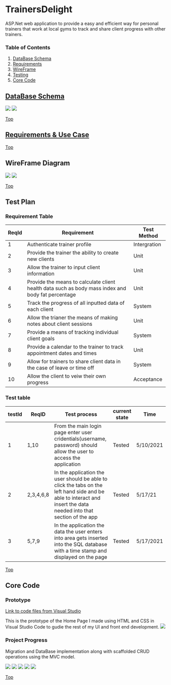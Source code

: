 # TrainersDelight
ASP.Net web application to provide a easy and efficient way for personal trainers that work at local gyms to track and share client progress with other trainers.

### Table of Contents

1. [DataBase Schema](#database-schema)
2. [Requirements](#Requirments)
3. [WireFrame](#wireframe-diagram)
4. [Testing](#testing)
5. [Core Code](#core-code)

## [DataBase Schema](https://github.com/BrandonSundell/TrainersDelight/blob/main/TrainersDelightDatabaseSchema.sql)
![](Images/DBSchema1.jpg)
![](Images/DBSchema2.jpg)

[Top](#trainersdelight)

## [Requirements & Use Case](https://github.com/BrandonSundell/TrainersDelight/tree/main/Requirements)
[Top](#trainersdelight)

## WireFrame Diagram
![](Images/WireFramePg1.jpg)
![](Images/WireFramePg2.jpg)

[Top](#trainersdelight)

## Test Plan

### Requirement Table

|ReqId|Requirement|Test Method|
|-----|-----------|-----------|
|1|Authenticate trainer profile|Intergration| 
|2|Provide the trainer the ability to create new clients|Unit| 
|3|Allow the trainer to input client information|Unit| 
|4|Provide the means to calculate client health data such as body mass index and body fat percentage|Unit| 
|5|Track the progress of all inputted data of each client|System| 
|6|Allow the trianer the means of making notes about client sessions|Unit| 
|7|Provide a means of tracking individual client goals|System| 
|8|Provide a calendar to the trainer to track appointment dates and times|Unit|
|9|Allow for trainers to share client data in the case of leave or time off|System| 
|10|Allow the client to veiw their own progress|Acceptance| 

### Test table
|testId|ReqID|Test process|current state|Time|
|------|-----|---------|-------------|----|
|1|1,10|From the main login page enter user cridentials(username, password) should allow the user to access the application|Tested|5/10/2021|
|2|2,3,4,6,8|In the application the user should be able to click the tabs on the left hand side and be able to interact and insert the data needed into that section of the app|Tested|5/17/21|
|3|5,7,9|In the application the data the user enters into area gets inserted into the SQL database with a time stamp and displayed on the page|Tested|5/17/2021|



[Top](#trainersdelight)

## Core Code

### Prototype

[Link to code files from Visual Studio](https://github.com/BrandonSundell/TrainersDelight/tree/master/TrainersDelight)

This is the prototype of the Home Page I made using HTML and CSS in Visual Studio Code to gudie the rest of my UI and front end development.
![](https://github.com/BrandonSundell/TrainersDelight/blob/main/WebPage%20Prototype/TrainersDelightTrainerHomePage.png)

### Project Progress

Migration and DataBase implementation along with scaffolded CRUD operations using the MVC model.

![](Images/SQLInsertedData.jpg)
![](Images/ProjectGetDataFromDB.jpg)
![](Images/RunningAppPulledData.jpg)
![](Images/RunningAppCreate.jpg)
![](Images/RunningAppEdit.jpg)

[Top](#trainersdelight)
